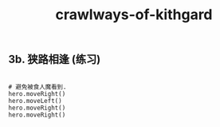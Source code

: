 ﻿---
layout: default
title: crawlways-of-kithgard
---
## 3b. 狭路相逢 (练习)
```

# 避免被食人魔看到.
hero.moveRight()
hero.moveLeft()
hero.moveRight()
hero.moveRight()

```
